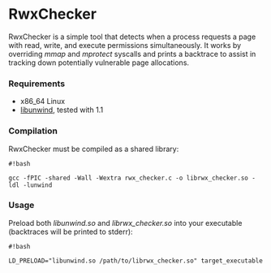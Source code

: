 # RwxChecker #

RwxChecker is a simple tool that detects when a process requests a page with read, write, and execute permissions simultaneously. It works by overriding *mmap* and *mprotect* syscalls and prints a backtrace to assist in tracking down potentially vulnerable page allocations.

### Requirements ###

* x86_64 Linux
* [libunwind](http://www.nongnu.org/libunwind/download.html), tested with 1.1

### Compilation ###

RwxChecker must be compiled as a shared library:

```
#!bash

gcc -fPIC -shared -Wall -Wextra rwx_checker.c -o librwx_checker.so -ldl -lunwind
```


### Usage ###

Preload both *libunwind.so* and *librwx_checker.so* into your executable (backtraces will be printed to stderr):

```
#!bash

LD_PRELOAD="libunwind.so /path/to/librwx_checker.so" target_executable
```